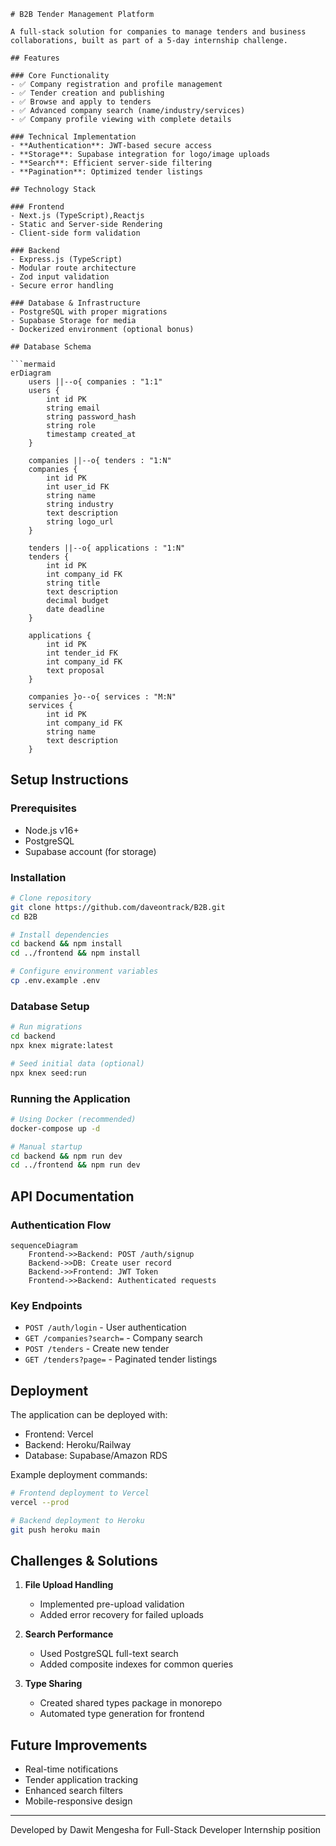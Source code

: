 

```
# B2B Tender Management Platform

A full-stack solution for companies to manage tenders and business collaborations, built as part of a 5-day internship challenge.

## Features

### Core Functionality
- ✅ Company registration and profile management
- ✅ Tender creation and publishing
- ✅ Browse and apply to tenders
- ✅ Advanced company search (name/industry/services)
- ✅ Company profile viewing with complete details

### Technical Implementation
- **Authentication**: JWT-based secure access
- **Storage**: Supabase integration for logo/image uploads
- **Search**: Efficient server-side filtering
- **Pagination**: Optimized tender listings

## Technology Stack

### Frontend
- Next.js (TypeScript),Reactjs
- Static and Server-side Rendering
- Client-side form validation

### Backend
- Express.js (TypeScript)
- Modular route architecture
- Zod input validation
- Secure error handling

### Database & Infrastructure
- PostgreSQL with proper migrations
- Supabase Storage for media
- Dockerized environment (optional bonus)

## Database Schema

```mermaid
erDiagram
    users ||--o{ companies : "1:1"
    users {
        int id PK
        string email
        string password_hash
        string role
        timestamp created_at
    }
    
    companies ||--o{ tenders : "1:N"
    companies {
        int id PK
        int user_id FK
        string name
        string industry
        text description
        string logo_url
    }
    
    tenders ||--o{ applications : "1:N"
    tenders {
        int id PK
        int company_id FK
        string title
        text description
        decimal budget
        date deadline
    }
    
    applications {
        int id PK
        int tender_id FK
        int company_id FK
        text proposal
    }
    
    companies }o--o{ services : "M:N"
    services {
        int id PK
        int company_id FK
        string name
        text description
    }
```

## Setup Instructions

### Prerequisites
- Node.js v16+
- PostgreSQL
- Supabase account (for storage)

### Installation
```bash
# Clone repository
git clone https://github.com/daveontrack/B2B.git
cd B2B

# Install dependencies
cd backend && npm install
cd ../frontend && npm install

# Configure environment variables
cp .env.example .env
```

### Database Setup
```bash
# Run migrations
cd backend
npx knex migrate:latest

# Seed initial data (optional)
npx knex seed:run
```

### Running the Application
```bash
# Using Docker (recommended)
docker-compose up -d

# Manual startup
cd backend && npm run dev
cd ../frontend && npm run dev
```

## API Documentation

### Authentication Flow
```mermaid
sequenceDiagram
    Frontend->>Backend: POST /auth/signup
    Backend->>DB: Create user record
    Backend->>Frontend: JWT Token
    Frontend->>Backend: Authenticated requests
```

### Key Endpoints
- `POST /auth/login` - User authentication
- `GET /companies?search=` - Company search
- `POST /tenders` - Create new tender
- `GET /tenders?page=` - Paginated tender listings

## Deployment

The application can be deployed with:
- Frontend: Vercel
- Backend: Heroku/Railway
- Database: Supabase/Amazon RDS

Example deployment commands:
```bash
# Frontend deployment to Vercel
vercel --prod

# Backend deployment to Heroku
git push heroku main
```

## Challenges & Solutions

1. **File Upload Handling**
   - Implemented pre-upload validation
   - Added error recovery for failed uploads

2. **Search Performance**
   - Used PostgreSQL full-text search
   - Added composite indexes for common queries

3. **Type Sharing**
   - Created shared types package in monorepo
   - Automated type generation for frontend

## Future Improvements
- Real-time notifications
- Tender application tracking
- Enhanced search filters
- Mobile-responsive design

---
Developed by Dawit Mengesha for Full-Stack Developer Internship position
```
